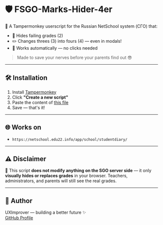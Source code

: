 # 🛡️ FSGO-Marks-Hider-4er

💯 A Tampermonkey userscript for the Russian NetSchool system (СГО) that:
- 🔕 Hides failing grades (2)
- ✏️ Changes threes (3) into fours (4) — even in modals!
- 🧠 Works automatically — no clicks needed

> Made to save your nerves before your parents find out 😎

---

## 🛠️ Installation

1. Install [Tampermonkey](https://www.tampermonkey.net/)
2. Click **"Create a new script"**
3. Paste the content of [this file](./script.user.js)
4. Save — that's it!

---

## 🌐 Works on

- `https://netschool.edu22.info/app/school/studentdiary/`

---

## ⚠️ Disclaimer

📌 This script **does not modify anything on the SGO server side** — it only **visually hides or replaces grades** in your browser. Teachers, administrators, and parents will still see the real grades.

---

## 🤖 Author

UXImprover — building a better future ✨  
[GitHub Profile](https://github.com/UXImprover)

